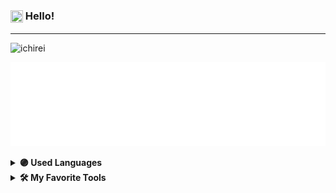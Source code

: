 ### <img src="https://github.com/ichirei/ichirei/assets/83379604/cda71055-baf2-4675-9c5a-f78531e28f45" height="20" width="20" align="center"/> Hello!

---

![ichirei](https://github.com/user-attachments/assets/020609a7-faa0-4dbf-bb25-13568a618b1a)

![ichirei](/ichirei.svg)

<details>
    <summary><b>🟣 Used Languages</b></summary>
    <img src="https://github-readme-stats.vercel.app/api/top-langs/?username=ichirei&layout=compact" alt="toplang" />
</details>

<details>
<summary><b>🛠️ My Favorite Tools</b></summary>

> **💻 Software and Tools**
<p>
    <img src="https://img.shields.io/badge/Archcraft-1793D1?logo=arch-linux&logoColor=fff&style=for-the-badge" alt="Archcraft"/>
    <img src="https://img.shields.io/badge/Brave-FB542B?style=for-the-badge&logo=Brave&logoColor=white" alt="Brave"/>
    <img src="https://img.shields.io/badge/Discord-%235865F2.svg?style=for-the-badge&logo=discord&logoColor=white" alt="Discord"/>
    <img src="https://img.shields.io/badge/Gimp-657D8B?style=for-the-badge&logo=gimp&logoColor=white" alt="GIMP"/>
    <img src="https://img.shields.io/badge/git-%23F05033.svg?style=for-the-badge&logo=git&logoColor=white" alt="Git"/>
    <img src="https://img.shields.io/badge/IntelliJIDEA-000000.svg?style=for-the-badge&logo=intellij-idea&logoColor=white" alt="IntelliJIDEA"/>
    <img src="https://img.shields.io/badge/-OBS-302E31?logo=obs-studio&logoColor=white&style=for-the-badge" alt="OBS"/>
    <img src="https://img.shields.io/badge/Visual%20Studio%20Code-0078d7.svg?style=for-the-badge&logo=visual-studio-code&logoColor=white" alt="VS Code"/>
</p>

> **👨‍💻 Programming and Markup Languages**
<p>
    <img src="https://img.shields.io/badge/css-%231572B6.svg?style=for-the-badge&logo=css3&logoColor=white" alt="CSS"/>
    <img src="https://img.shields.io/badge/html-%23E34F26.svg?style=for-the-badge&logo=html5&logoColor=white" alt="HTML"/>
    <img src="https://img.shields.io/badge/java-%23ED8B00.svg?style=for-the-badge&logo=openjdk&logoColor=white" alt="Java"/>
    <img src="https://img.shields.io/badge/javascript-%23323330.svg?style=for-the-badge&logo=javascript&logoColor=white" alt="Javascript"/>
    <img src="https://img.shields.io/badge/markdown-%23000000.svg?style=for-the-badge&logo=markdown&logoColor=white" alt="Markdown"/>
    <img src="https://img.shields.io/badge/shell-89E051.svg?style=for-the-badge&logo=zsh&logoColor=black" alt="Shell"/>
</p>

> **📚 Frameworks and Libraries**
<p>
	<img src="https://img.shields.io/badge/Hugo-black.svg?style=for-the-badge&logo=Hugo" alt="Hugo"/>
</p>
</details>
